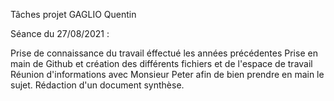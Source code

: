 Tâches projet GAGLIO Quentin

Séance du 27/08/2021 :

Prise de connaissance du travail éffectué les années précédentes
Prise en main de Github et création des différents fichiers et de l'espace de travail
Réunion d'informations avec Monsieur Peter afin de bien prendre en main le sujet. Rédaction d'un document synthèse.
